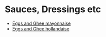<link rel="stylesheet" href="../../styles.css">

# Sauces, Dressings etc

- [Eggs and Ghee mayonnaise](EggsAndGheeMayo.md)
- [Eggs and Ghee hollandaise](EggsAndGheeHollandaise.md)
